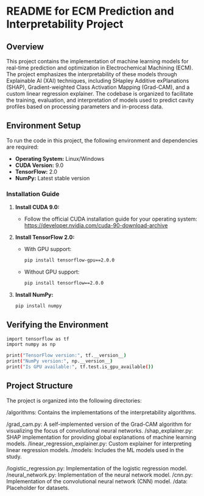 # README for ECM Prediction and Interpretability Project

## Overview

This project contains the implementation of machine learning models for real-time prediction and optimization in Electrochemical Machining (ECM). The project emphasizes the interpretability of these models through Explainable AI (XAI) techniques, including SHapley Additive exPlanations (SHAP), Gradient-weighted Class Activation Mapping (Grad-CAM), and a custom linear regression explainer. The codebase is organized to facilitate the training, evaluation, and interpretation of models used to predict cavity profiles based on processing parameters and in-process data.

## Environment Setup

To run the code in this project, the following environment and dependencies are required:

- **Operating System:** Linux/Windows
- **CUDA Version:** 9.0
- **TensorFlow:** 2.0
- **NumPy:** Latest stable version

### Installation Guide

1. **Install CUDA 9.0:**
   - Follow the official CUDA installation guide for your operating system: https://developer.nvidia.com/cuda-90-download-archive

2. **Install TensorFlow 2.0:**
   - With GPU support:
     ```bash
     pip install tensorflow-gpu==2.0.0
     ```
   - Without GPU support:
     ```bash
     pip install tensorflow==2.0.0
     ```

3. **Install NumPy:**
   ```bash
   pip install numpy

## Verifying the Environment

```bash
import tensorflow as tf
import numpy as np

print("TensorFlow version:", tf.__version__)
print("NumPy version:", np.__version__)
print("Is GPU available:", tf.test.is_gpu_available())
```
## Project Structure
The project is organized into the following directories:

/algorithms: Contains the implementations of the interpretability algorithms.

/grad_cam.py: A self-implemented version of the Grad-CAM algorithm for visualizing the focus of convolutional neural networks.
/shap_explainer.py: SHAP implementation for providing global explanations of machine learning models.
/linear_regression_explainer.py: Custom explainer for interpreting linear regression models.
/models: Includes the ML models used in the study.

/logistic_regression.py: Implementation of the logistic regression model.
/neural_network.py: Implementation of the neural network model.
/cnn.py: Implementation of the convolutional neural network (CNN) model.
/data: Placeholder for datasets. 
